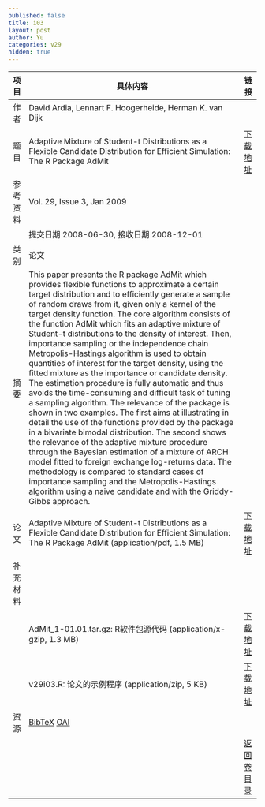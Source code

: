 ```yaml
---
published: false
title: i03
layout: post
author: Yu
categories: v29
hidden: true
---
```


| 项目 | 具体内容 | 链接 |
|---:|---|---|
| 作者 | David Ardia, Lennart F. Hoogerheide, Herman K. van Dijk| |
| 题目 |Adaptive Mixture of Student-t Distributions as a Flexible Candidate Distribution for Efficient Simulation: The R Package AdMit | [下载地址](http://www.jstatsoft.org/v29/i03/paper) |
| 参考资料 |Vol. 29, Issue 3, Jan 2009 | |
| | 提交日期 2008-06-30, 接收日期 2008-12-01| | 
| 类别 | 论文| |
| 摘要 | This paper presents the R package AdMit which provides flexible functions to approximate a certain target distribution and to efficiently generate a sample of random draws from it, given only a kernel of the target density function. The core algorithm consists of the function AdMit which fits an adaptive mixture of Student-t distributions to the density of interest. Then, importance sampling or the independence chain Metropolis-Hastings algorithm is used to obtain quantities of interest for the target density, using the fitted mixture as the importance or candidate density. The estimation procedure is fully automatic and thus avoids the time-consuming and difficult task of tuning a sampling algorithm. The relevance of the package is shown in two examples. The first aims at illustrating in detail the use of the functions provided by the package in a bivariate bimodal distribution. The second shows the relevance of the adaptive mixture procedure through the Bayesian estimation of a mixture of ARCH model fitted to foreign exchange log-returns data. The methodology is compared to standard cases of importance sampling and the Metropolis-Hastings algorithm using a naive candidate and with the Griddy-Gibbs approach.| |
| 论文 | Adaptive Mixture of Student-t Distributions as a Flexible Candidate Distribution for Efficient Simulation: The R Package AdMit  (application/pdf, 1.5 MB)| [下载地址](http://www.jstatsoft.org/v29/i03/paper) |
| 补充材料 | | |
| |AdMit_1-01.01.tar.gz: R软件包源代码  (application/x-gzip, 1.3 MB)|  [下载地址](http://www.jstatsoft.org/v29/i03/supp/1) |
| |v29i03.R: 论文的示例程序  (application/zip, 5 KB)|  [下载地址](http://www.jstatsoft.org/v29/i03/supp/2) |
| 资源 | [BibTeX](http://www.jstatsoft.org/v29/i03/bibtex) [OAI](http://www.jstatsoft.org/oai?verb=GetRecord&identifier=oai.jstatsoft/v29/i03&prefix=oai_dc)| |
| |  | [返回卷目录]({{site.baseurl}}/volume/v29.html) |